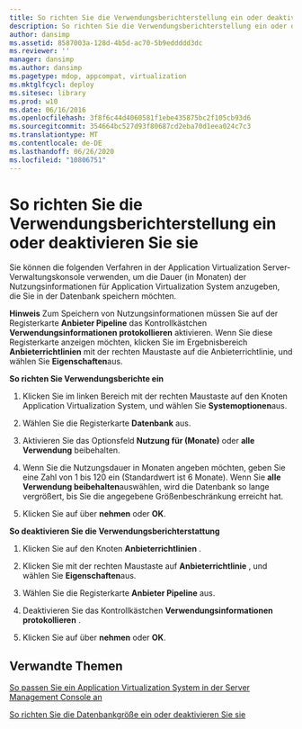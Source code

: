 ```yaml
---
title: So richten Sie die Verwendungsberichterstellung ein oder deaktivieren Sie sie
description: So richten Sie die Verwendungsberichterstellung ein oder deaktivieren Sie sie
author: dansimp
ms.assetid: 8587003a-128d-4b5d-ac70-5b9eddddd3dc
ms.reviewer: ''
manager: dansimp
ms.author: dansimp
ms.pagetype: mdop, appcompat, virtualization
ms.mktglfcycl: deploy
ms.sitesec: library
ms.prod: w10
ms.date: 06/16/2016
ms.openlocfilehash: 3f8f6c44d4060581f1ebe435875bc2f105cb93d6
ms.sourcegitcommit: 354664bc527d93f80687cd2eba70d1eea024c7c3
ms.translationtype: MT
ms.contentlocale: de-DE
ms.lasthandoff: 06/26/2020
ms.locfileid: "10806751"
---
```

# So richten Sie die Verwendungsberichterstellung ein oder deaktivieren Sie sie


Sie können die folgenden Verfahren in der Application Virtualization Server-Verwaltungskonsole verwenden, um die Dauer (in Monaten) der Nutzungsinformationen für Application Virtualization System anzugeben, die Sie in der Datenbank speichern möchten.

**Hinweis**  Zum Speichern von Nutzungsinformationen müssen Sie auf der Registerkarte **Anbieter Pipeline** das Kontrollkästchen **Verwendungsinformationen protokollieren** aktivieren. Wenn Sie diese Registerkarte anzeigen möchten, klicken Sie im Ergebnisbereich **Anbieterrichtlinien** mit der rechten Maustaste auf die Anbieterrichtlinie, und wählen Sie **Eigenschaften**aus.

 

**So richten Sie Verwendungsberichte ein**

1.  Klicken Sie im linken Bereich mit der rechten Maustaste auf den Knoten Application Virtualization System, und wählen Sie **Systemoptionen**aus.

2.  Wählen Sie die Registerkarte **Datenbank** aus.

3.  Aktivieren Sie das Optionsfeld **Nutzung für (Monate)** oder **alle Verwendung** beibehalten.

4.  Wenn Sie die Nutzungsdauer in Monaten angeben möchten, geben Sie eine Zahl von 1 bis 120 ein (Standardwert ist 6 Monate). Wenn Sie **alle Verwendung beibehalten**auswählen, wird die Datenbank so lange vergrößert, bis Sie die angegebene Größenbeschränkung erreicht hat.

5.  Klicken Sie auf über **nehmen** oder **OK**.

**So deaktivieren Sie die Verwendungsberichterstattung**

1.  Klicken Sie auf den Knoten **Anbieterrichtlinien** .

2.  Klicken Sie mit der rechten Maustaste auf **Anbieterrichtlinie** , und wählen Sie **Eigenschaften**aus.

3.  Wählen Sie die Registerkarte **Anbieter Pipeline** aus.

4.  Deaktivieren Sie das Kontrollkästchen **Verwendungsinformationen protokollieren** .

5.  Klicken Sie auf über **nehmen** oder **OK**.

## Verwandte Themen


[So passen Sie ein Application Virtualization System in der Server Management Console an](how-to-customize-an-application-virtualization-system-in-the-server-management-console.md)

[So richten Sie die Datenbankgröße ein oder deaktivieren Sie sie](how-to-set-up-or-disable-database-size.md)

 

 





